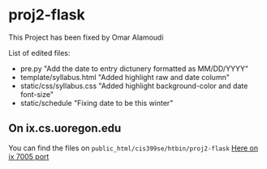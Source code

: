 # proj2-flask #
This Project has been fixed by Omar Alamoudi

List of edited files:
* pre.py  "Add the date to entry dictunery formatted as MM/DD/YYYY"
* template/syllabus.html "Added highlight raw and date column"
* static/css/syllabus.css "Added highlight background-color and date font-size"
* static/schedule "Fixing date to be this winter" 

## On ix.cs.uoregon.edu ##

You can find the files on `public_html/cis399se/htbin/proj2-flask`
[Here on ix 7005 port](http:ix.cs.uoregon.edu:7005)
